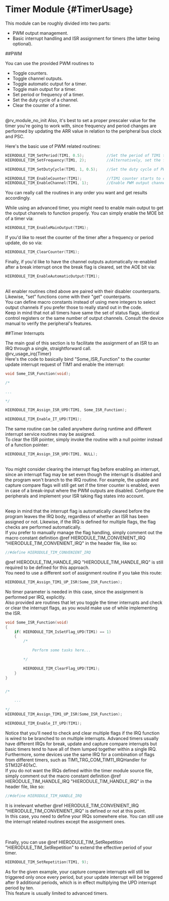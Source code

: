 Timer Module {#TimerUsage}
==========================

This module can be roughly divided into two parts:
- PWM output management.
- Basic interrupt handling and ISR assignment for timers (the latter being optional).

##PWM

You can use the provided PWM routines to
- Toggle counters.
- Toggle channel outputs.
- Toggle automatic output for a timer.
- Toggle main output for a timer.
- Set period or frequency of a timer.
- Set the duty cycle of a channel.
- Clear the counter of a timer.

<br>@rv_module_no_init Also, it's best to set a proper prescaler value for the timer you're going to work with, since frequency and period changes are performed by updating the ARR value in relation to the peripheral bus clock and PSC.<br>

Here's the basic use of PWM related routines:
```c
HIERODULE_TIM_SetPeriod(TIM1, 0.5);          //Set the period of TIM1 to 0.5 seconds.
HIERODULE_TIM_SetFrequency(TIM1, 2);         //Alternatively, set the frequency of TIM1 to 2 Hz.

HIERODULE_TIM_SetDutyCycle(TIM1, 1, 0.5);    //Set the duty cycle of PWM output channel 1 of TIM1 to 50%.

HIERODULE_TIM_EnableCounter(TIM1);           //TIM1 counter starts to count here.
HIERODULE_TIM_EnableChannel(TIM1, 1);        //Enable PWM output channel 1 of TIM1.
```
You can really call the routines in any order you want and get results accordingly.<br>

While using an advanced timer, you might need to enable main output to get the output channels to function properly. You can simply enable the MOE bit of a timer via:
```c
HIERODULE_TIM_EnableMainOutput(TIM1);
```

If you'd like to reset the counter of the timer after a frequency or period update, do so via:
```c
HIERODULE_TIM_ClearCounter(TIM1);
```

Finally, if you'd like to have the channel outputs automatically re-enabled after a break interrupt once the break flag is cleared, set the AOE bit via:
```c
HIERODULE_TIM_EnableAutomaticOutput(TIM1);
```
<br>All enabler routines cited above are paired with their disabler counterparts. Likewise, "set" functions come with their "get" counterparts.<br>
You can define macro constants instead of using mere integers to select output channels if you prefer those to really stand out in the code.<br>
Keep in mind that not all timers have same the set of status flags, identical control registers or the same number of output channels. Consult the device manual to verify the peripheral's features.

##Timer Interrupts

The main goal of this section is to facilitate the assignment of an ISR to an IRQ through a single, straightforward call.
<br> @rv_usage_irq{Timer}
<br> Here's the code to basically bind "Some_ISR_Function" to the counter update interrupt request of TIM1 and enable the interrupt:
```c
void Some_ISR_Function(void);

/*

...

*/

HIERODULE_TIM_Assign_ISR_UPD(TIM1, Some_ISR_Function);

HIERODULE_TIM_Enable_IT_UPD(TIM1);
```
The same routine can be called anywhere during runtime and different interrupt service routines may be assigned.<br>
To clear the ISR pointer, simply invoke the routine with a null pointer instead of a function pointer:
```c
HIERODULE_TIM_Assign_ISR_UPD(TIM1, NULL);
```
<br>You might consider clearing the interrupt flag before enabling an interrupt, since an interrupt flag may be set even though the interrupt is disabled and the program won't branch to the IRQ routine. For example, the update and capture compare flags will still get set if the timer counter is enabled, even in case of a break-input where the PWM outputs are disabled. Configure the peripherals and implement your ISR taking flag states into account.

<br>Keep in mind that the interrupt flag is automatically cleared before the program leaves the IRQ body, regardless of whether an ISR has been assigned or not. Likewise, if the IRQ is defined for multiple flags, the flag checks are performed automatically.
<br>If you prefer to manually manage the flag handling, simply comment out the macro constant definition
@ref HIERODULE_TIM_CONVENIENT_IRQ "HIERODULE_TIM_CONVENIENT_IRQ"
in the header file, like so:
```c
//#define HIERODULE_TIM_CONVENIENT_IRQ
```
@ref HIERODULE_TIM_HANDLE_IRQ "HIERODULE_TIM_HANDLE_IRQ" is still required to be defined for this approach.
<br>You need to use a different sort of assignment routine if you take this route:
```c
HIERODULE_TIM_Assign_TIM1_UP_ISR(Some_ISR_Function);
```
No timer parameter is needed in this case, since the assignment is performed per IRQ, explicitly.<br>
Also provided are routines that let you toggle the timer interrupts and check or clear the interrupt flags, as you would make use of while implementing the ISR.
```c
void Some_ISR_Function(void)
{
    if( HIERODULE_TIM_IsSetFlag_UPD(TIM1) == 1)
    {
        /*

            Perform some tasks here...

        */

        HIERODULE_TIM_ClearFlag_UPD(TIM1);
    }
}


/*

    ...

*/
HIERODULE_TIM_Assign_TIM1_UP_ISR(Some_ISR_Function);

HIERODULE_TIM_Enable_IT_UPD(TIM1);

```
Notice that you'll need to check and clear multiple flags if the IRQ function is wired to be branched to on multiple interrupts. Advanced timers usually have different IRQs for break, update and capture compare interrupts but basic timers tend to have all of them lumped together within a single IRQ. Furthermore, some devices use the same IRQ for a combination of flags from different timers, such as TIM1_TRG_COM_TIM11_IRQHandler for STM32F401xC.
<br>If you do not want the IRQs defined within the timer module source file, simply comment out the macro constant definition
@ref HIERODULE_TIM_HANDLE_IRQ "HIERODULE_TIM_HANDLE_IRQ"
in the header file, like so:
```c
//#define HIERODULE_TIM_HANDLE_IRQ
```
It is irrelevant whether
@ref HIERODULE_TIM_CONVENIENT_IRQ "HIERODULE_TIM_CONVENIENT_IRQ"
is defined or not at this point.
<br>In this case, you need to define your IRQs somewhere else. You can still use the interrupt related routines except the assignment ones.

<br><br>Finally, you can use
@ref HIERODULE_TIM_SetRepetition "HIERODULE_TIM_SetRepetition"
to extend the effective period of your timer.
```c
HIERODULE_TIM_SetRepetition(TIM1, 9);
```
As for the given example, your capture compare interrupts will still be triggered only once every period, but your update interrupt will be triggered after 9 additional periods, which is in effect multiplying the UPD interrupt period by ten.<br>
This feature is usually limited to advanced timers.

